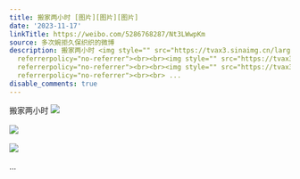 ```yaml
---
title: 搬家两小时 [图片][图片][图片]
date: '2023-11-17'
linkTitle: https://weibo.com/5286768287/Nt3LWwpKm
source: 多次婉拒久保织织的微博
description: 搬家两小时 <img style="" src="https://tvax3.sinaimg.cn/large/005LMJWfgy1hjyoqjf6gtj30u00u0af4.jpg"
  referrerpolicy="no-referrer"><br><br><img style="" src="https://tvax3.sinaimg.cn/large/005LMJWfgy1hjyoqjwkotj30u00u0wm0.jpg"
  referrerpolicy="no-referrer"><br><br><img style="" src="https://tvax3.sinaimg.cn/large/005LMJWfgy1hjyoq8ao0pj30u00u0q9r.jpg"
  referrerpolicy="no-referrer"><br><br> ...
disable_comments: true
---
```

搬家两小时 <img style="" src="https://tvax3.sinaimg.cn/large/005LMJWfgy1hjyoqjf6gtj30u00u0af4.jpg" referrerpolicy="no-referrer"><br><br><img style="" src="https://tvax3.sinaimg.cn/large/005LMJWfgy1hjyoqjwkotj30u00u0wm0.jpg" referrerpolicy="no-referrer"><br><br><img style="" src="https://tvax3.sinaimg.cn/large/005LMJWfgy1hjyoq8ao0pj30u00u0q9r.jpg" referrerpolicy="no-referrer"><br><br> ...